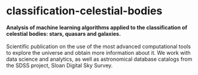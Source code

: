 # classification-celestial-bodies
<b>Analysis of machine learning algorithms applied to the classification of celestial bodies: stars, quasars and galaxies.</b><br><br>
Scientific publication on the use of the most advanced computational tools to explore the universe and obtain more information about it. We work with data science and analytics, as well as astronomical database catalogs from the SDSS project, Sloan Digital Sky Survey.
